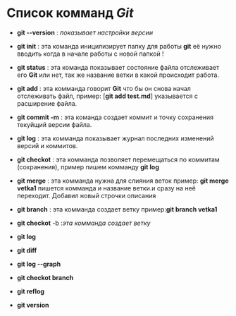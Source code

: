 
 # Список комманд *Git*
* **git --version** :  *показывает настройки версии*

* **git init** : эта команда иницилизирует папку для работы **git** её нужно вводить когда в начале работы с новой папкой !
* **git status** : эта команда показывает состояние файла отслеживает его **Git** или нет, так же название ветки в какой происходит работа.
 * **git add** : эта комманда говорит **Git** что бы он снова начал отслеживать файл, пример: [**git add test.md**] указывается с расширение файла.
 * **git commit -m** : эта команда создает коммит и точку сохранения текуйщий версии файла.
 * **git log** : эта комманда показывает журнал последних изменений версий и коммитов.
 * **git checkot** : эта комманда позволяет перемещаться по коммитам (сохранения), пример пишем комманду **git log** 
 * **git merge** : эта комманда нужна для слияния веток пример: **git merge vetka1** пишется комманда и название ветки.и сразу на неё переходит.
Добавил новый строчки описания
 
 
 * **git branch** : эта комманда создает ветку пример:**git branch vetka1** 

* **git checkot**  -b :*эта комманда создает ветку*
 
 
 
 * **git log** 
 
 * **git diff** 
 
 * **git log --graph**  
 
 * **git checkot branch**
 
 * **git reflog** 
 
 * **git version**

 
 
 
 
